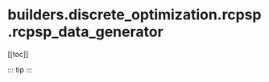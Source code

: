 # builders.discrete_optimization.rcpsp.rcpsp_data_generator

[[toc]]

::: tip
<skdecide-summary></skdecide-summary>
:::

